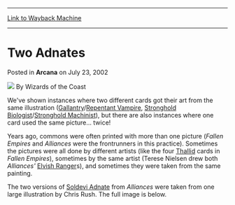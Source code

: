 
---
[Link to Wayback Machine](https://web.archive.org/web/20210303144001/https://magic.wizards.com/en/articles/archive/arcana/two-adnates-2002-07-23)

[_metadata_:author]:- "Wizards of the Coast"
[_metadata_:description]:- "We've shown instances where two different cards got their art from the same illustration (Gallantry/Repentant Vampire, Stronghold Biologist/Stronghold Machinist), but there are also instances where one card used the same picture… twice!Years ago, commons were often printed with more than one picture (Fallen Empires and Alliances were the frontrunners in this practice)."
[_metadata_:generator]:- "Drupal 7 (http://drupal.org)"
[_metadata_:node]:- "602636"
[_metadata_:publish_date]:- "2002-07-23"
[_metadata_:source]:- "div-main-content"
[_metadata_:title]:- "Two Adnates"
[_metadata_:wayback_capture_timestamp]:- "2021-03-03 14:40:01"
[_metadata_:wayback_raw_url]:- "https://web.archive.org/web/20210303144001id_/https://magic.wizards.com/en/articles/archive/arcana/two-adnates-2002-07-23"
[_metadata_:wayback_url]:- "https://magic.wizards.com/en/articles/archive/arcana/two-adnates-2002-07-23"
---


Two Adnates
===========



 Posted in **Arcana**
 on July 23, 2002 






![](https://media.magic.wizards.com/styles/auth_small/public/images/person/wizards_author.jpg)
By Wizards of the Coast











We've shown instances where two different cards got their art from the same illustration ([Gallantry](http://gatherer.wizards.com/Pages/Card/Details.aspx?name=Gallantry)/[Repentant Vampire](http://gatherer.wizards.com/Pages/Card/Details.aspx?name=Repentant+Vampire), [Stronghold Biologist](http://gatherer.wizards.com/Pages/Card/Details.aspx?name=Stronghold+Biologist)/[Stronghold Machinist](http://gatherer.wizards.com/Pages/Card/Details.aspx?name=Stronghold+Machinist)), but there are also instances where one card used the same picture… twice!

Years ago, commons were often printed with more than one picture (*Fallen Empires* and *Alliances* were the frontrunners in this practice). Sometimes the pictures were all done by different artists (like the four [Thallid](http://gatherer.wizards.com/Pages/Card/Details.aspx?name=Thallid) cards in *Fallen Empires*), sometimes by the same artist (Terese Nielsen drew both *Alliances'* [Elvish Ranger](http://gatherer.wizards.com/Pages/Card/Details.aspx?name=Elvish+Ranger)s), and sometimes they were taken from the same painting.

The two versions of [Soldevi Adnate](http://gatherer.wizards.com/Pages/Card/Details.aspx?name=Soldevi+Adnate) from *Alliances* were taken from one large illustration by Chris Rush. The full image is below.







